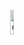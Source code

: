 <p align="center">
  <img src="https://pic.amikara.com/2020-10-30-161759.jpg" width="10%" height="10%" alt="cat" />
</p>




